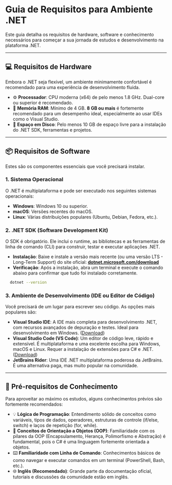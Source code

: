 # Guia de Requisitos para Ambiente .NET

Este guia detalha os requisitos de hardware, software e conhecimento necessários para começar a sua jornada de estudos e desenvolvimento na plataforma .NET.

---

## 💻 Requisitos de Hardware

Embora o .NET seja flexível, um ambiente minimamente confortável é recomendado para uma experiência de desenvolvimento fluida.

- ⚙️ **Processador**: CPU moderna (x64) de pelo menos 1.8 GHz. Dual-core ou superior é recomendado.
- 🧠 **Memória RAM**: Mínimo de 4 GB. **8 GB ou mais** é fortemente recomendado para um desempenho ideal, especialmente ao usar IDEs como o Visual Studio.
- 💾 **Espaço em Disco**: Pelo menos 10 GB de espaço livre para a instalação do .NET SDK, ferramentas e projetos.

---

## 📦 Requisitos de Software

Estes são os componentes essenciais que você precisará instalar.

### 1. Sistema Operacional

O .NET é multiplataforma e pode ser executado nos seguintes sistemas operacionais:

- **Windows**: Windows 10 ou superior.
- **macOS**: Versões recentes do macOS.
- **Linux**: Várias distribuições populares (Ubuntu, Debian, Fedora, etc.).

### 2. .NET SDK (Software Development Kit)

O SDK é obrigatório. Ele inclui o runtime, as bibliotecas e as ferramentas de linha de comando (CLI) para construir, testar e executar aplicações .NET.

- **Instalação**: Baixe e instale a versão mais recente (ou uma versão LTS - Long-Term Support) do site oficial: [**dotnet.microsoft.com/download**](https://dotnet.microsoft.com/download)
- **Verificação**: Após a instalação, abra um terminal e execute o comando abaixo para confirmar que tudo foi instalado corretamente.

```bash
  dotnet --version
```

### 3. Ambiente de Desenvolvimento (IDE ou Editor de Código)

Você precisará de um lugar para escrever seu código. As opções mais populares são:

- **Visual Studio IDE**: A IDE mais completa para desenvolvimento .NET, com recursos avançados de depuração e testes. Ideal para desenvolvimento em Windows. ([Download](https://visualstudio.microsoft.com/downloads/))
- **Visual Studio Code (VS Code)**: Um editor de código leve, rápido e extensível. É multiplataforma e uma excelente escolha para Windows, macOS e Linux. Requer a instalação de extensões para C# e .NET. ([Download](https://code.visualstudio.com/))
- **JetBrains Rider**: Uma IDE .NET multiplataforma poderosa da JetBrains. É uma alternativa paga, mas muito popular na comunidade.

---

## 🧠 Pré-requisitos de Conhecimento

Para aproveitar ao máximo os estudos, alguns conhecimentos prévios são fortemente recomendados:

- 💡 **Lógica de Programação**: Entendimento sólido de conceitos como variáveis, tipos de dados, operadores, estruturas de controle (if/else, switch) e laços de repetição (for, while).
- 🧱 **Conceitos de Orientação a Objetos (OOP)**: Familiaridade com os pilares da OOP (Encapsulamento, Herança, Polimorfismo e Abstração) é fundamental, pois o C# é uma linguagem fortemente orientada a objetos.
- ⌨️ **Familiaridade com Linha de Comando**: Conhecimentos básicos de como navegar e executar comandos em um terminal (PowerShell, Bash, etc.).
- 🌐 **Inglês (Recomendado)**: Grande parte da documentação oficial, tutoriais e discussões da comunidade estão em inglês.
